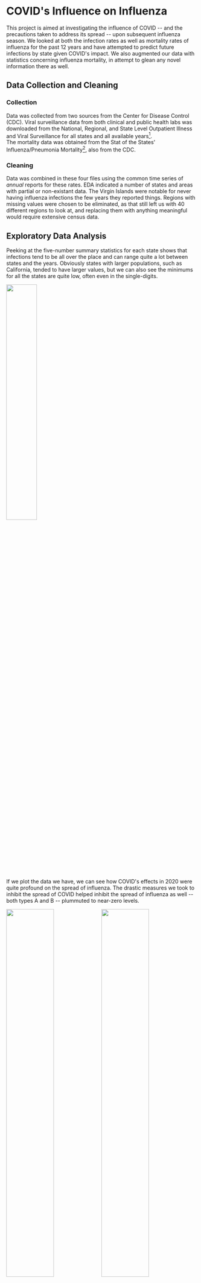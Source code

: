 # COVID's Influence on Influenza

This project is aimed at investigating the influence of COVID -- and the precautions taken to address its spread -- upon subsequent influenza season. 
We looked at both the infection rates as well as mortality rates of influenza for the past 12 years and have attempted to predict future infections 
by state given COVID's impact.  We also augmented our data with statistics concerning influenza mortality, in attempt to glean any novel information there as well.

## Data Collection and Cleaning
### Collection

Data was collected from two sources from the Center for Disease Control (CDC). Viral surveillance data from both clinical and public health labs 
was downloaded from the National, Regional, and State Level Outpatient Illness and Viral Surveillance for all states and all available years[^1].  
The mortality data was obtained from the Stat of the States' Influenza/Pneumonia Mortality[^2], also from the CDC.

### Cleaning

Data was combined in these four files using the common time series of *annual* reports for these rates.  EDA indicated a number of states and areas 
with partial or non-existant data.  The Virgin Islands were notable for never having influenza infections the few years they reported things. Regions 
with missing values were chosen to be eliminated, as that still left us with 40 different regions to look at, and replacing them with anything meaningful would 
require extensive census data.  

## Exploratory Data Analysis

Peeking at the five-number summary statistics for each state shows that infections tend to be all over the place and can range quite a lot between states 
and the years.  Obviously states with larger populations, such as California, tended to have larger values, but we can also see the minimums for all the states 
are quite low, often even in the single-digits.  

<img src=https://user-images.githubusercontent.com/31425480/194931899-2c4e4480-ca47-4db0-a49f-434567d84c5e.png width="40%">

If we plot the data we have, we can see how COVID's effects in 2020 were quite profound on the spread of influenza.  The drastic measures we took 
to inhibit the spread of COVID helped inhibit the spread of influenza as well -- both types A and B -- plummuted to near-zero levels.  

<img src=https://user-images.githubusercontent.com/31425480/194933011-9520ee31-0eab-4281-a8e0-e5c35b02e735.png width="50%"><img src=https://user-images.githubusercontent.com/31425480/194933217-8b28c660-8f2a-4fd4-b4e5-ec1677ad2a36.png width="50%">
<img src=https://user-images.githubusercontent.com/31425480/194789390-010b222e-d466-4ee8-b4fb-54ccd3f57db0.png width="70%">

Influenza infections almost appear to be on a biannual cycle for type-B infections, but even the lowest years don't come close to approaching the low levels we saw 
with COVID.  On the other hand, type-A infections seem to have been reported much less often about a decade ago, but similarly, it was still at a relatively high rate 
compared to what we saw in 2020.  

However, there did ultimately end up being a few states who reported the fewest infections in years other than 2020.  Of the forty states which we had complete data 
for, (which notably excludes Florida, a state that typically has not made public their influenza numbers), four states had the fewest type-A -- or total influenza 
infections -- in years outside of 2020: Alaska (2019), Nevada (2015), New Hampshire (2011), and Wyoming (2011). Alaska has a notoriously late flu season, with infections generally not beginning until after the start of the year (Morales, 2016)[^3] and as such, it would make sense that 2020's infection prevention actions would have been more likely to affect the 2019-2020 flu season for that region, than the 2020-2021 as it did in other place.  

For type-B infections however, it was surprising to see that the majority of states (27) had the fewest infections in 2021.  When we look at the historical data for 
type-B infections, we can see that they're quite variable year to year and I suspect it may have been that 2020 was prone to have been a more infectious year, and 2021 
was prone to less infection. The differences between 2020 and 2021 for all of these states is less than 5%. It appears that type-B can be just as infectious as 
type-A (Sharma et. al, 2019)[^4], and seems to be more lethal (Craig, 2016)[^5], so perhaps we were super lucky to simply be graced with two very low years of type-B 
infections during this time.

## Forecasting post-COVID

The purpose of this project was to see if forecasting models made with pre-COVID data would be successful in predicting post-COVID data, with a hunch that they would 
not be effective.  However, it was surprising to see just how poor these models operated on post-COVID data.  First we looked at what simple rolling averages might 
predict for infections of each type, with two years worth of predictions:  
<img src=https://user-images.githubusercontent.com/31425480/194941312-e4f90fed-311a-4eac-aa21-7b8069f5cfbd.png width="50%"><img src=https://user-images.githubusercontent.com/31425480/194941648-eece228a-8c5d-42ac-a78c-93ac3fc1bb89.png width="50%">
<img src=https://user-images.githubusercontent.com/31425480/194941759-e5059310-c7d9-4662-ab74-2b6132d1c6f5.png width="70%">

If we compare that to our previous graphs, we can see these moving average predictions were far from reality.  However, these moving averages are about as simple as we 
could get for prediction so we attempted with both Naive linear regression and AutoRegressive Integrated Moving Average (ARIMA) forecasting.  With these, our forecasts 
fared no better -- when we looked at the accuracy of these, no MASE value for any region scored lower than 3 (Wisconsin) for Naive predictions, and only a single 
value approached 1 using ARIMA (Tennessee), but it approached 1 from the wrong direction at a value of 1.08. As much as ARIMA almost performed well, it also scored over 11 with Missouri -- Naive's MASE score of 5.03 almost looks respectable in comparison.

Looking at that excepentionally poorly forecasted state of Missouri -- forecasts are in blue and the actual data has been plotted in red:   
<img src=https://user-images.githubusercontent.com/31425480/194945048-9d8dc338-8d62-4174-967c-710ef577b66f.png width="50%"><img src=https://user-images.githubusercontent.com/31425480/194944810-85e5b8e0-0368-47eb-acb5-d1d38f6ae931.png width="50%">

But even with our standout state of Tennessee, we can see the predictions really didn't do well.   It's important to note that the scales of Naive vs. ARIMA are drastically different, which is why Naive almost looks like a better prediction at first glance:  
<img src=https://user-images.githubusercontent.com/31425480/194945488-6b7f8254-ab43-4b36-8961-61b4d4709f66.png width="50%"><img src=https://user-images.githubusercontent.com/31425480/194945719-d8ffc91e-a55d-4e66-9440-0b22ca149f4c.png width="50%">

In the future, it may be easier to do influenza forecasting using only post-COVID data, but as we are only barely entering our third flu season since COVID became a thing, we simply do not have enough post-COVID data to use for forecasting, but it's clear that influenza spread hasn't yet returned back to the spread we would have seen before COVID.

The code attached creates Naive and ARIMA forecasting images for each of the states we had complete data available, as well as two text files of the MASE errors for each type, listed by state.

## Mortality by Influenza Type

While unable to locate public influenza mortality data of post-COVID years, we were able to locate data from the CDC with mortality data overlapping much of our pre-COVID data.  We then used this to explore whether type-A or type-B would be more associated with mortality using linear models, grouping our data both by year and by state.  Most of the results were unsurprising as we would expect influenza to be related to deaths from influenza, but one interesting finding was for type-B influenza when we looked at it by year.  We no longer saw the overwhelming levels of indication of association that we saw in other analysis, but instead the association seems implied but is much more uncertain for all years -- if we required a greater level of confidence, we would be inclined to fail to reject our null hypotheses there.

The code attached also creates text files summarizing linear models both by state and year, for type-A, type-B, and all types of influenza infection as it relates to mortality.  Because these are sink dumps, they do not run well as part of the code as a whole but they each run well once the previous code has been run.

## Conclusions

Sometimes it feels like it's been decades since the start of COVID, however through the process of this project it's been painfully clear that there's barely two seasons of flu data at the time of this publicaion, and we are barely starting upon our third.  Because of this lack of data we were ultimately hampered on the level of analysis we could do on this topic, and it would be worth revisiting once more data has been collected. During the 2020 flu-season (and 2019 for Alaska) we saw incredible reductions in influenza infections, but we do see these numbers trending upward with the 2021 flu season.  But the data we have only only sufficient to let us know that currently things are drastically different from pre-pandemic levels -- we will have to wait until we start seeing numbers from this flu season before we can really start predicting if these changes will have any sort of lasting effect.





[^1]: https://gis.cdc.gov/grasp/fluview/fluportaldashboard.html
[^2]: https://www.cdc.gov/nchs/pressroom/sosmap/flu_pneumonia_mortality/flu_pneumonia.htm
[^3]: Morales, C. R. (Nov 2016). JBER provides immunizations during Alaska Flu season *Joint Base Elmendorf-Richardson* 
https://www.jber.jb.mil/News/News-Articles/NewsDisplay/Article/993152/jber-provides-immunizations-during-alaska-flu-season/
[^4]: Sharma, L., Rebaza, A., & C. S. Dela Cruz. (2019). When “B” becomes “A”: The emerging threat of influenza B virus. 
*European Respiratory Journal* DOI: 10.1183/13993003.01325-2019
[^5]: Craig, J. (Aug 2016). Mortality rates higher among influenza B patients than influenza A patients. *CHEST Physician* 
https://www.mdedge.com/chestphysician/article/111792/vaccines/mortality-rates-higher-among-influenza-b-patients-influenza
